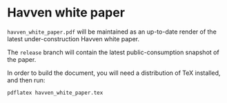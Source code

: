 # Havven white paper

`havven_white_paper.pdf` will be maintained as an up-to-date render of the latest under-construction Havven white paper.

The `release` branch will contain the latest public-consumption snapshot of the paper.

In order to build the document, you will need a distribution of TeX installed, and then run:

```pdflatex havven_white_paper.tex```

